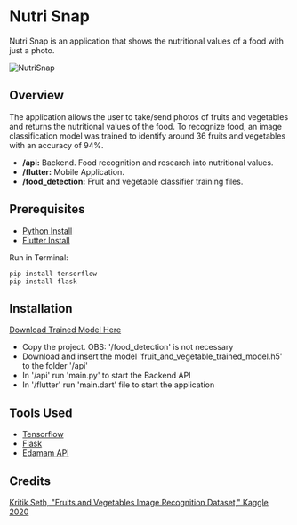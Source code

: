 # Nutri Snap
Nutri Snap is an application that shows the nutritional values of a food with just a photo.

![NutriSnap](https://imgur.com/DtqG8hZ.jpg)


## Overview

The application allows the user to take/send photos of fruits and vegetables and returns the nutritional values of the food. To recognize food, an image classification model was trained to identify around 36 fruits and vegetables with an accuracy of 94%.

- **/api:** Backend. Food recognition and research into nutritional values.
- **/flutter:** Mobile Application.
- **/food_detection:** Fruit and vegetable classifier training files.

## Prerequisites
- [Python Install](https://www.python.org/downloads/)
- [Flutter Install](https://docs.flutter.dev/get-started/install)

Run in Terminal:
```
pip install tensorflow
pip install flask
```

## Installation
[Download Trained Model Here](https://drive.google.com/drive/folders/1KEwf_s9SDkonnZNCiyxEs7PFO6u3T8cj?usp=drive_link)

- Copy the project. OBS: '/food_detection' is not necessary
- Download and insert the model 'fruit_and_vegetable_trained_model.h5' to the folder '/api'
- In '/api' run 'main.py' to start the Backend API
- In '/flutter' run 'main.dart' file to start the application

##  Tools Used
- [Tensorflow](https://www.tensorflow.org/)
- [Flask](https://flask.palletsprojects.com/en/3.0.x/)
- [Edamam API](https://www.edamam.com/)

## Credits
[Kritik Seth, "Fruits and Vegetables Image Recognition Dataset," Kaggle 2020](https://www.kaggle.com/kritikseth/fruit-and-vegetable-image-recognition)
